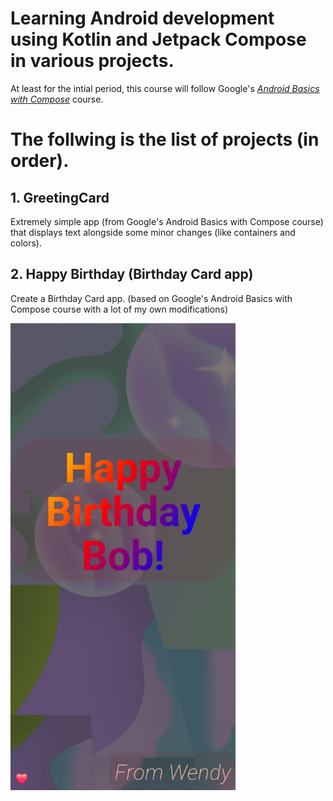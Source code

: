 # Learning Android development using Kotlin and Jetpack Compose in various projects.
 At least for the intial period, this course will follow Google's *[Android Basics with Compose](https://developer.android.com/courses/android-basics-compose/course)* course.


# The follwing is the list of projects (in order).

## 1. GreetingCard
Extremely simple app (from Google's Android Basics with Compose course) that displays text alongside some minor changes (like containers and colors). 

## 2. Happy Birthday (Birthday Card app)
Create a Birthday Card app. (based on Google's Android Basics with Compose course with a lot of my own modifications)

<img src="https://github.com/Nomi/Learning-Android-Development-with-Kotlin-and-Jetpack-Compose/blob/main/.screenshots_AppPreviews/HappyBirthday/HappyBirthdayPlain_DarkMode.jpg" width="360">
